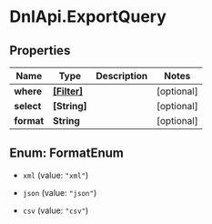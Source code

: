 # DnlApi.ExportQuery

## Properties
Name | Type | Description | Notes
------------ | ------------- | ------------- | -------------
**where** | [**[Filter]**](Filter.md) |  | [optional] 
**select** | **[String]** |  | [optional] 
**format** | **String** |  | [optional] 


<a name="FormatEnum"></a>
## Enum: FormatEnum


* `xml` (value: `"xml"`)

* `json` (value: `"json"`)

* `csv` (value: `"csv"`)




